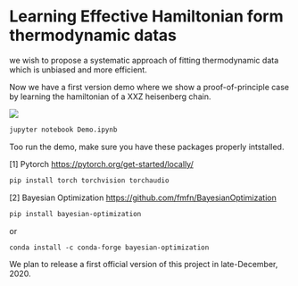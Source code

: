 # Learning Effective Hamiltonian form thermodynamic datas


we wish to propose a systematic approach of fitting thermodynamic data
which is unbiased and more efficient.


Now we have a first version demo where we show a proof-of-principle case
by learning the hamiltonian of a XXZ heisenberg chain.

![](https://github.com/yusizhuo/QMagen/blob/master/Illustration/Illust_SC.png)

```bash
jupyter notebook Demo.ipynb
```
Too run the demo, make sure you have these packages properly intstalled.

[1] Pytorch
https://pytorch.org/get-started/locally/
```bash
pip install torch torchvision torchaudio
```
[2] Bayesian Optimization
https://github.com/fmfn/BayesianOptimization
```bash
pip install bayesian-optimization
```
or
```
conda install -c conda-forge bayesian-optimization
```

We plan to release a first official version of this project in 
late-December, 2020.
